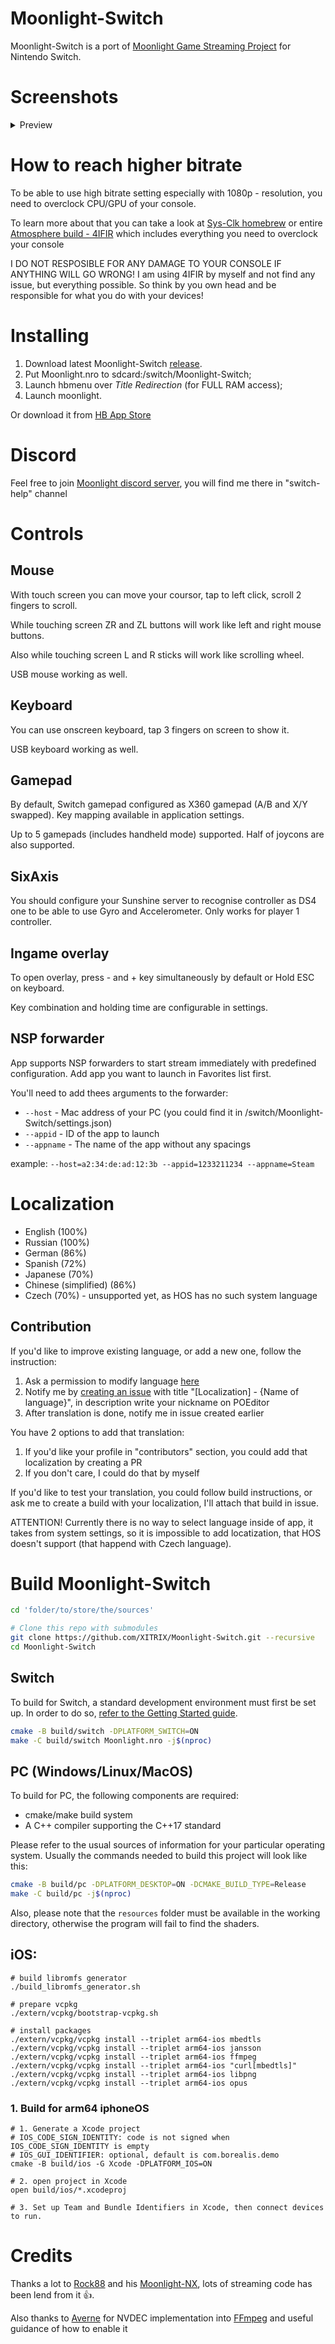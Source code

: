 # Moonlight-Switch

Moonlight-Switch is a port of [Moonlight Game Streaming Project](https://github.com/moonlight-stream "Moonlight Game Streaming Project") for Nintendo Switch.

# Screenshots
<details>
  <summary>Preview</summary>
  <p float="left">
  <img width="500" src="https://user-images.githubusercontent.com/9553519/135712658-20382345-2da5-4968-9f57-f9f4470ae819.jpg" />
  <img width="500" src="https://user-images.githubusercontent.com/9553519/135712664-bf2481b2-2791-490d-99a9-2f968682db76.jpg" />
  <img width="500" src="https://user-images.githubusercontent.com/9553519/135712669-fd8b2495-e1ea-4357-949f-7fa7312da46f.jpg" />
  <img width="500" src="https://user-images.githubusercontent.com/9553519/135712672-b9ac3785-bd1c-4948-82b2-9b353019feba.jpg" />
  <img width="500" src="https://user-images.githubusercontent.com/9553519/135712676-aaa85bb7-9517-4a6d-bc35-070df092383c.jpg" />
  </p>
</details>

# How to reach higher bitrate
To be able to use high bitrate setting especially with 1080p - resolution, you need to overclock CPU/GPU of your console.

To learn more about that you can take a look at [Sys-Clk homebrew](https://github.com/retronx-team/sys-clk) or entire [Atmosphere build - 4IFIR](https://github.com/rashevskyv/4IFIR/blob/main/README_ENG.md) which includes everything you need to overclock your console

I DO NOT RESPOSIBLE FOR ANY DAMAGE TO YOUR CONSOLE IF ANYTHING WILL GO WRONG! I am using 4IFIR by myself and not find any issue, but everything possible. So think by you own head and be responsible for what you do with your devices!

# Installing
1. Download latest Moonlight-Switch [release](https://github.com/XITRIX/Moonlight-Switch/releases).
2. Put Moonlight.nro to sdcard:/switch/Moonlight-Switch;
3. Launch hbmenu over *Title Redirection* (for FULL RAM access);
4. Launch moonlight.

Or download it from [HB App Store](https://apps.fortheusers.org/switch/Moonlight-Switch)

# Discord
Feel free to join [Moonlight discord server](https://discord.gg/fmtcVPzaG4), you will find me there in "switch-help" channel

# Controls
## Mouse
With touch screen you can move your coursor, tap to left click, scroll 2 fingers to scroll.

While touching screen ZR and ZL buttons will work like left and right mouse buttons.

Also while touching screen L and R sticks will work like scrolling wheel.

USB mouse working as well.

## Keyboard
You can use onscreen keyboard, tap 3 fingers on screen to show it.

USB keyboard working as well.

## Gamepad
By default, Switch gamepad configured as X360 gamepad (A/B and X/Y swapped). Key mapping available in application settings.

Up to 5 gamepads (includes handheld mode) supported. Half of joycons are also supported.

## SixAxis
You should configure your Sunshine server to recognise controller as DS4 one to be able to use Gyro and Accelerometer. Only works for player 1 controller.

## Ingame overlay
To open overlay, press - and + key simultaneously by default or Hold ESC on keyboard.

Key combination and holding time are configurable in settings.

## NSP forwarder
App supports NSP forwarders to start stream immediately with predefined configuration. Add app you want to launch in Favorites list first.

You'll need to add thees arguments to the forwarder:
- `--host` - Mac address of your PC (you could find it in /switch/Moonlight-Switch/settings.json)
- `--appid` - ID of the app to launch
- `--appname` - The name of the app without any spacings

example:
`--host=a2:34:de:ad:12:3b --appid=1233211234 --appname=Steam`

# Localization
- English (100%)
- Russian (100%)
- German (86%)
- Spanish (72%)
- Japanese (70%)
- Chinese (simplified) (86%)
- Czech (70%) - unsupported yet, as HOS has no such system language

## Contribution
If you'd like to improve existing language, or add a new one, follow the instruction:
1. Ask a permission to modify language [here](https://poeditor.com/join/project?hash=9kiCIvN0dc)
2. Notify me by [creating an issue](https://github.com/XITRIX/Moonlight-Switch/issues/new) with title "[Localization] - {Name of language}", in description write your nickname on POEditor
3. After translation is done, notify me in issue created earlier

You have 2 options to add that translation:
1. If you'd like your profile in "contributors" section, you could add that localization by creating a PR
2. If you don't care, I could do that by myself

If you'd like to test your translation, you could follow build instructions, or ask me to create a build with your localization, I'll attach that build in issue.

ATTENTION! Currently there is no way to select language inside of app, it takes from system settings, so it is impossible to add locatization, that HOS doesn't support (that happend with Czech language).

# Build Moonlight-Switch

```bash
cd 'folder/to/store/the/sources'

# Clone this repo with submodules
git clone https://github.com/XITRIX/Moonlight-Switch.git --recursive
cd Moonlight-Switch
```

## Switch

To build for Switch, a standard development environment must first be set up. In order to do so, [refer to the Getting Started guide](https://devkitpro.org/wiki/Getting_Started).

```bash
cmake -B build/switch -DPLATFORM_SWITCH=ON
make -C build/switch Moonlight.nro -j$(nproc)
```

## PC (Windows/Linux/MacOS)

To build for PC, the following components are required:

- cmake/make build system
- A C++ compiler supporting the C++17 standard

Please refer to the usual sources of information for your particular operating system. Usually the commands needed to build this project will look like this:

```bash
cmake -B build/pc -DPLATFORM_DESKTOP=ON -DCMAKE_BUILD_TYPE=Release
make -C build/pc -j$(nproc)
```

Also, please note that the `resources` folder must be available in the working directory, otherwise the program will fail to find the shaders.

## iOS:

```shell
# build libromfs generator
./build_libromfs_generator.sh

# prepare vcpkg
./extern/vcpkg/bootstrap-vcpkg.sh

# install packages
./extern/vcpkg/vcpkg install --triplet arm64-ios mbedtls
./extern/vcpkg/vcpkg install --triplet arm64-ios jansson
./extern/vcpkg/vcpkg install --triplet arm64-ios ffmpeg
./extern/vcpkg/vcpkg install --triplet arm64-ios "curl[mbedtls]"
./extern/vcpkg/vcpkg install --triplet arm64-ios libpng
./extern/vcpkg/vcpkg install --triplet arm64-ios opus
```

### 1. Build for arm64 iphoneOS

```shell
# 1. Generate a Xcode project
# IOS_CODE_SIGN_IDENTITY: code is not signed when IOS_CODE_SIGN_IDENTITY is empty
# IOS_GUI_IDENTIFIER: optional, default is com.borealis.demo
cmake -B build/ios -G Xcode -DPLATFORM_IOS=ON

# 2. open project in Xcode
open build/ios/*.xcodeproj

# 3. Set up Team and Bundle Identifiers in Xcode, then connect devices to run.
```

# Credits
Thanks a lot to [Rock88](https://github.com/rock88) and his [Moonlight-NX](https://github.com/rock88/moonlight-nx), lots of streaming code has been lend from it 👍.

Also thanks to [Averne](https://github.com/averne) for NVDEC implementation into [FFmpeg](https://github.com/averne/FFmpeg) and useful guidance of how to enable it 